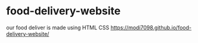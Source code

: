 # food-delivery-website
our food deliver is made using HTML CSS
https://modi7098.github.io/food-delivery-website/
